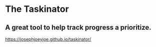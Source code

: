 # The Taskinator

## A great tool to help track progress a prioritize. 

https://josephjoeyjoe.github.io/taskinator/
